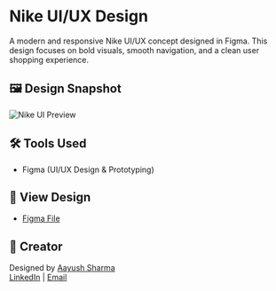 # Nike UI/UX Design

A modern and responsive Nike UI/UX concept designed in Figma. This design focuses on bold visuals, smooth navigation, and a clean user shopping experience.

## 🖼️ Design Snapshot

![Nike UI Preview](assets/nike-ui-preview.png)

## 🛠️ Tools Used

- Figma (UI/UX Design & Prototyping)

## 🔗 View Design

- [Figma File](https://www.figma.com/file/YOUR_FILE_ID/Nike-UI-UX-Desig](https://www.figma.com/design/PjGBWq7qzTUjqMMjw0ruSv/Untitled?node-id=27-114&t=s0MNITw6WhrrQZfg-1)n](https://www.figma.com/proto/PjGBWq7qzTUjqMMjw0ruSv/NIIKE-SHOE?node-id=27-114&t=DjcqokiRLflwiTjq-1))

## 👤 Creator

Designed by [Aayush Sharma](https://github.com/aayush202)  
[LinkedIn](https://linkedin.com/in/sharmaaayush07/) | [Email](aayush.sharma0330@gmail.com)
